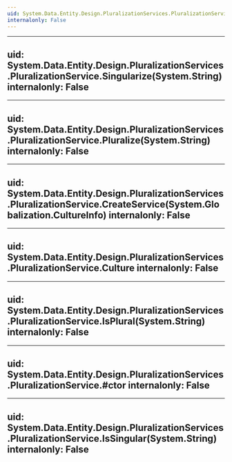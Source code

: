 ```yaml
---
uid: System.Data.Entity.Design.PluralizationServices.PluralizationService
internalonly: False
---
```


---
uid: System.Data.Entity.Design.PluralizationServices.PluralizationService.Singularize(System.String)
internalonly: False
---

---
uid: System.Data.Entity.Design.PluralizationServices.PluralizationService.Pluralize(System.String)
internalonly: False
---

---
uid: System.Data.Entity.Design.PluralizationServices.PluralizationService.CreateService(System.Globalization.CultureInfo)
internalonly: False
---

---
uid: System.Data.Entity.Design.PluralizationServices.PluralizationService.Culture
internalonly: False
---

---
uid: System.Data.Entity.Design.PluralizationServices.PluralizationService.IsPlural(System.String)
internalonly: False
---

---
uid: System.Data.Entity.Design.PluralizationServices.PluralizationService.#ctor
internalonly: False
---

---
uid: System.Data.Entity.Design.PluralizationServices.PluralizationService.IsSingular(System.String)
internalonly: False
---
